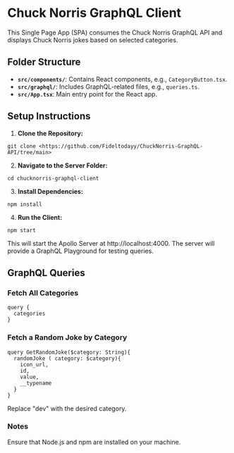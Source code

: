 # Chuck Norris GraphQL Client

This Single Page App (SPA) consumes the Chuck Norris GraphQL API and displays Chuck Norris jokes based on selected categories.

## Folder Structure

- **`src/components/`**: Contains React components, e.g., `CategoryButton.tsx`.
- **`src/graphql/`**: Includes GraphQL-related files, e.g., `queries.ts`.
- **`src/App.tsx`**: Main entry point for the React app.

## Setup Instructions

1. **Clone the Repository:**
```
git clone <https://github.com/Fideltodayy/ChuckNorris-GraphQL-API/tree/main>
```

2. **Navigate to the Server Folder:**

```
cd chucknorris-graphql-client
```

3. **Install Dependencies:**

```
npm install
```
4. **Run the Client:**

```
npm start
```
This will start the Apollo Server at http://localhost:4000. The server will provide a GraphQL Playground for testing queries.

## GraphQL Queries
### Fetch All Categories

```
query {
  categories
}
```
### Fetch a Random Joke by Category
```
query GetRandomJoke($category: String){
  randomJoke ( category: $category){
    icon_url,
    id,
    value,
    __typename
  }
}
```
Replace "dev" with the desired category.

### Notes
Ensure that Node.js and npm are installed on your machine.

